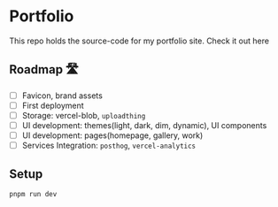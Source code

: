 # Portfolio

This repo holds the source-code for my portfolio site. Check it out here

## Roadmap 🛣

- [ ] Favicon, brand assets
- [ ] First deployment
- [ ] Storage: vercel-blob, `uploadthing`
- [ ] UI development: themes(light, dark, dim, dynamic), UI components
- [ ] UI development: pages(homepage, gallery, work)
- [ ] Services Integration: `posthog`, `vercel-analytics`

## Setup

```bash
pnpm run dev
```
